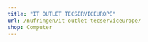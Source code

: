 ```yaml
---
title: "IT OUTLET TECSERVICEUROPE"
url: /nufringen/it-outlet-tecserviceurope/
shop: Computer
---
```

